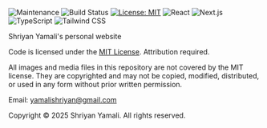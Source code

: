 ![Maintenance](https://img.shields.io/maintenance/yes/2025)
![Build Status](https://img.shields.io/github/actions/workflow/status/shriyanyamali/shriyanyamali.github.io/ci.yml?branch=main)
[![License: MIT](https://img.shields.io/badge/License-MIT-yellow.svg)](https://opensource.org/licenses/MIT)
![React](https://img.shields.io/badge/-ReactJs-61DAFB?logo=react&logoColor=white&style=for-the-badge)
![Next.js](https://img.shields.io/badge/next.js-000000?style=for-the-badge&logo=nextdotjs&logoColor=white)
![TypeScript](https://img.shields.io/badge/TypeScript-3178C6?style=for-the-badge&logo=typescript&logoColor=white)
![Tailwind CSS](https://img.shields.io/badge/Tailwind_CSS-38B2AC?style=for-the-badge&logo=tailwind-css&logoColor=white)

Shriyan Yamali's personal website

Code is licensed under the [MIT License](https://raw.githubusercontent.com/shriyanyamali/shriyanyamali.github.io/main/LICENSE). Attribution required.

All images and media files in this repository are not covered by the MIT license. They are copyrighted
and may not be copied, modified, distributed, or used in any form without prior written permission.

Email: [yamalishriyan@gmail.com](mailto:yamalishriyan@gmail.com)

Copyright © 2025 Shriyan Yamali. All rights reserved.